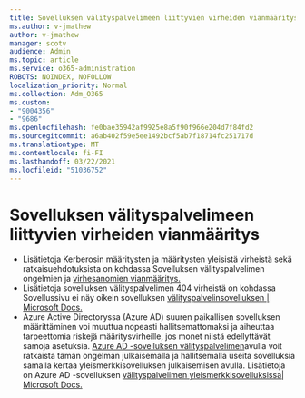 ```yaml
---
title: Sovelluksen välityspalvelimeen liittyvien virheiden vianmääritys
ms.author: v-jmathew
author: v-jmathew
manager: scotv
audience: Admin
ms.topic: article
ms.service: o365-administration
ROBOTS: NOINDEX, NOFOLLOW
localization_priority: Normal
ms.collection: Adm_O365
ms.custom:
- "9004356"
- "9686"
ms.openlocfilehash: fe0bae35942af9925e8a5f90f966e204d7f84fd2
ms.sourcegitcommit: a6ab402f59e5ee1492bcf5ab7f18714fc251717d
ms.translationtype: MT
ms.contentlocale: fi-FI
ms.lasthandoff: 03/22/2021
ms.locfileid: "51036752"
---
```

# <a name="troubleshoot-errors-related-to-application-proxy"></a>Sovelluksen välityspalvelimeen liittyvien virheiden vianmääritys

- Lisätietoja Kerberosin määritysten ja määritysten yleisistä virheistä sekä ratkaisuehdotuksista on kohdassa Sovelluksen välityspalvelimen ongelmien ja [virhesanomien vianmääritys.](https://docs.microsoft.com/azure/active-directory/manage-apps/application-proxy-troubleshoot#kerberos-errors)
- Lisätietoja sovelluksen välityspalvelimen 404 virheistä on kohdassa Sovellussivu ei näy oikein sovelluksen [välityspalvelinsovelluksen | Microsoft Docs.](https://docs.microsoft.com/azure/active-directory/manage-apps/application-proxy-page-appearance-broken-problem)
- Azure Active Directoryssa (Azure AD) suuren paikallisen sovelluksen määrittäminen voi muuttua nopeasti hallitsemattomaksi ja aiheuttaa tarpeettomia riskejä määritysvirheille, jos monet niistä edellyttävät samoja asetuksia. [Azure AD -sovelluksen välityspalvelimen](https://docs.microsoft.com/azure/active-directory/manage-apps/application-proxy)avulla voit ratkaista tämän ongelman julkaisemalla ja hallitsemalla useita sovelluksia samalla kertaa yleismerkkisovelluksen julkaisemisen avulla. Lisätietoja on Azure AD -sovelluksen [välityspalvelimen yleismerkkisovelluksissa| Microsoft Docs.](https://docs.microsoft.com/azure/active-directory/manage-apps/application-proxy-wildcard)
